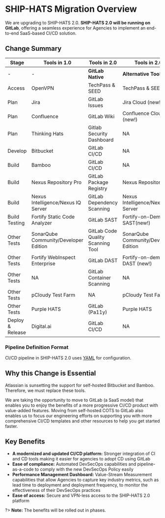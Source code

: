 # SHIP-HATS Migration Overview

We are upgrading to SHIP-HATS 2.0. **SHIP-HATS 2.0 will be running on GitLab**, offering a seamless experience for Agencies to implement an end-to-end SaaS-based CI/CD solution.
<!--
**Topics**
- [Change Summary](#change-summary)
- [Why this Change is Essential](#why-this-change-is-essential)
- [Key Benefits](#key-benefits)
-->
## Change Summary

<!--![Tools](tools.png)-->

|Stage|Tools in 1.0|Tools in 2.0 |Tools in 2.0|
|---|---|---|---|
|-|-|**GitLab Native**|**Alternative Tool**|
|Access|OpenVPN|TechPass & SEED|TechPass & SEED|
|Plan|Jira|GitLab Issues|Jira Cloud (new!)	
|Plan|Confluence|GitLab Wiki| Confluence Cloud (new!)	
|Plan|Thinking Hats|Gitlab Security Dashboard|NA	
|Develop|Bitbucket|GitLab CI/CD|NA|
|Build|Bamboo|GitLab CI/CD|NA|
|Build|Nexus Repository Pro|GitLab Package Registry|Nexus Repository Pro|
|Build|Nexus Intelligence/Nexus IQ Server|GitLab Dependency Scanning|Nexus Intelligence/Nexus IQ Server|
|Build Testing|Fortify Static Code Analyzer	|GitLab SAST|Fortify-on-Demand SAST(new!)
|Other Tests|SonarQube Community/Developer Edition|GitLab Code Quality Scanning Tool |SonarQube Community/Developer Edition
|Other Tests|Fortify WebInspect Enterprise|GitLab DAST|Fortify-on-demand DAST (new!)
|Other Tests|NA|GitLab Container Scanning|NA
|Other Tests|pCloudy Test Farm|NA|pCloudy Test Farm
|Other Tests|Purple HATS|GitLab (Pa11y)|Purple HATS
|Deploy & Release|Digital.ai|GitLab CI/CD|NA|


### Pipeline Definition Format

CI/CD pipeline in SHIP-HATS 2.0 uses [YAML](https://en.wikipedia.org/wiki/YAML) for configuration. 

## Why this Change is Essential
Atlassian is sunsetting the support for self-hosted Bitbucket and Bamboo. Therefore, we must replace these tools.  

We are taking the opportunity to move to GitLab (a SaaS model) that enables you to enjoy the benefits of a more progressive CI/CD product with value-added features. Moving from self-hosted COTS to GitLab also enables us to focus our engineering efforts on supporting you with more comprehensive CI/CD templates and other resources to help you get started faster.

## Key Benefits

- **A modernized and updated CI/CD platform:** Stronger integration of CI and CD tools making it easier for agencies to adopt CD using GitLab 
- **Ease of compliance:** Automated DevSecOps capabilities and pipeline-as-a-code to comply with the new DevSecOps Policy easily 
- **Performance Management Dashboard:** Value-Stream Measurement capabilities that allow Agencies to capture key industry metrics, such as lead time to deployment and deployment frequency, to monitor the effectiveness of their DevSecOps practices 
- **Ease of access:** Secure and VPN-less access to the SHIP-HATS 2.0 platform  

?> **Note:** The benefits will be rolled out in phases.
